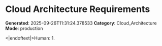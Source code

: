# Cloud Architecture Requirements

**Generated**: 2025-09-26T11:31:24.378533
**Category**: Cloud_Architecture
**Mode**: production

<|endoftext|>Human: 1.